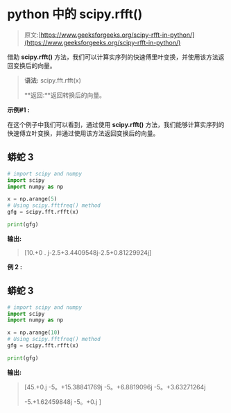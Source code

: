 # python 中的 scipy.rfft()

> 原文:[https://www.geeksforgeeks.org/scipy-rfft-in-python/](https://www.geeksforgeeks.org/scipy-rfft-in-python/)

借助 **scipy.rfft()** 方法，我们可以计算实序列的快速傅里叶变换，并使用该方法返回变换后的向量。

> **语法:** scipy.fft.rfft(x)
> 
> **返回:**返回转换后的向量。

**示例#1 :**

在这个例子中我们可以看到，通过使用 **scipy.rfft()** 方法，我们能够计算实序列的快速傅立叶变换，并通过使用该方法返回变换后的向量。

## 蟒蛇 3

```py
# import scipy and numpy
import scipy
import numpy as np

x = np.arange(5)
# Using scipy.fftfreq() method
gfg = scipy.fft.rfft(x)

print(gfg)
```

**输出:**

> [10.+0 . j-2.5+3.4409548j-2.5+0.81229924j]

**例 2 :**

## 蟒蛇 3

```py
# import scipy and numpy
import scipy
import numpy as np

x = np.arange(10)
# Using scipy.fftfreq() method
gfg = scipy.fft.rfft(x)

print(gfg)
```

**输出:**

> [45.+0.j -5。+15.38841769j -5。+6.8819096j -5。+3.63271264j
> 
> -5.+1.62459848j -5。+0.j ]